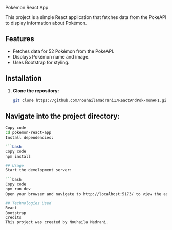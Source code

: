  Pokémon React App

This project is a simple React application that fetches data from the PokeAPI to display information about Pokémon.

## Features

- Fetches data for 52 Pokémon from the PokeAPI.
- Displays Pokémon name and image.
- Uses Bootstrap for styling.

## Installation

1. **Clone the repository:**

   ```bash
   git clone https://github.com/nouhailamadrani1/ReactAndPok-monAPI.git
## Navigate into the project directory:

 ```bash
Copy code
cd pokemon-react-app
Install dependencies:

 ```bash
Copy code
npm install

## Usage
Start the development server:

 ```bash
Copy code
npm run dev
Open your browser and navigate to http://localhost:5173/ to view the app.

## Technologies Used
React
Bootstrap
Credits
This project was created by Nouhaila Madrani.

